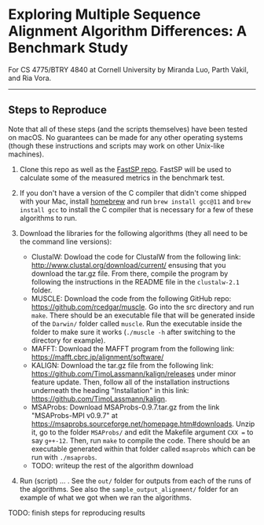 # Exploring Multiple Sequence Alignment Algorithm Differences: A Benchmark Study

For CS 4775/BTRY 4840 at Cornell University by Miranda Luo, Parth Vakil, and Ria Vora.

------

## Steps to Reproduce

Note that all of these steps (and the scripts themselves) have been tested on macOS. No guarantees can be made for any other operating systems (though these instructions and scripts may work on other Unix-like machines).

1. Clone this repo as well as the [FastSP repo](https://github.com/smirarab/FastSP). FastSP will be used to calculate some of the measured metrics in the benchmark test.

2. If you don't have a version of the C compiler that didn't come shipped with your Mac, install [homebrew](https://brew.sh/) and run `brew install gcc@11` and `brew install gcc` to install the C compiler that is necessary for a few of these algorithms to run.

3. Download the libraries for the following algorithms (they all need to be the command line versions):
    * ClustalW: Dowload the code for ClustalW from the following link: http://www.clustal.org/download/current/ ensusing that you download the tar.gz file. From there, compile the program by following the instructions in the README file in the `clustalw-2.1` folder.
    * MUSCLE: Download the code from the following GitHub repo: https://github.com/rcedgar/muscle. Go into the src directory and run `make`. There should be an executable file that will be generated inside of the `Darwin/` folder called `muscle`. Run the executable inside the folder to make sure it works (`./muscle -h` after switching to the directory for example).
    * MAFFT: Download the MAFFT program from the following link: https://mafft.cbrc.jp/alignment/software/
    * KALIGN: Download the tar.gz file from the following link: https://github.com/TimoLassmann/kalign/releases under minor feature update. Then, follow all of the installation instructions underneath the heading "Installation" in this link: https://github.com/TimoLassmann/kalign. 
    * MSAProbs: Download MSAProbs-0.9.7.tar.gz from the link "MSAProbs-MPI v0.9.7" at https://msaprobs.sourceforge.net/homepage.htm#downloads. Unzip it, go to the folder `MSAProbs/` and edit the Makefile argument `CXX =` to say `g++-12`. Then, run `make` to compile the code. There should be an executable generated within that folder called `msaprobs` which can be run with `./msaprobs`. 
    * TODO: writeup the rest of the algorithm download

3. Run (script) ... . See the `out/` folder for outputs from each of the runs of the algorithms. See also the `sample_output_alignment/` folder for an example of what we got when we ran the algorithms.


TODO: finish steps for reproducing results

